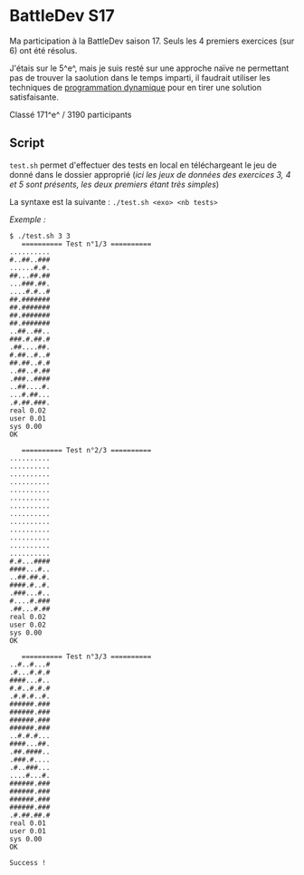 # BattleDev S17

Ma participation à la BattleDev saison 17. Seuls les 4 premiers exercices (sur 6) ont été résolus.

J'étais sur le 5^e^, mais je suis resté sur une approche naïve ne permettant pas de trouver la saolution dans le temps imparti, il faudrait utiliser les techniques de [programmation dynamique](https://fr.wikipedia.org/wiki/Programmation_dynamique) pour en tirer une solution satisfaisante.

Classé 171^e^ / 3190 participants

## Script

`test.sh` permet d'effectuer des tests en local en téléchargeant le jeu de donné dans le dossier approprié (*ici les jeux de données des exercices 3, 4 et 5 sont présents, les deux premiers étant très simples*)

La syntaxe est la suivante : `./test.sh <exo> <nb tests>`

*Exemple :*

```
$ ./test.sh 3 3
   ========== Test n°1/3 ==========
..........
#..##..###
......#.#.
##...##.##
...###.##.
....#.#..#
##.#######
##.#######
##.#######
##.#######
..##..##..
###.#.##.#
.##....##.
#.##..#..#
##.##..#.#
..##..#.##
.###..####
..##....#.
...#.##...
.#.##.###.
real 0.02
user 0.01
sys 0.00
OK

   ========== Test n°2/3 ==========
..........
..........
..........
..........
..........
..........
..........
..........
..........
..........
..........
..........
..........
#.#...####
####...#..
..##.##.#.
####.#..#.
.###...#..
#....#.###
.##...#.##
real 0.02
user 0.02
sys 0.00
OK

   ========== Test n°3/3 ==========
..#..#...#
.#...#.#.#
####...#..
#.#..#.#.#
.#.#.#..#.
######.###
######.###
######.###
######.###
..#.#.#...
####...##.
.##.####..
.###.#....
.#..###...
....#...#.
######.###
######.###
######.###
######.###
.#.##.##.#
real 0.01
user 0.01
sys 0.00
OK

Success !
```

